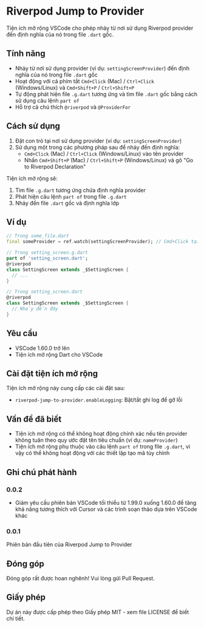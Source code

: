 # Riverpod Jump to Provider

Tiện ích mở rộng VSCode cho phép nhảy từ nơi sử dụng Riverpod provider đến định nghĩa của nó trong file `.dart` gốc.

## Tính năng

- Nhảy từ nơi sử dụng provider (ví dụ: `settingScreenProvider`) đến định nghĩa của nó trong file `.dart` gốc
- Hoạt động với cả phím tắt `Cmd+Click` (Mac) / `Ctrl+Click` (Windows/Linux) và `Cmd+Shift+P` / `Ctrl+Shift+P`
- Tự động phát hiện file `.g.dart` tương ứng và tìm file `.dart` gốc bằng cách sử dụng câu lệnh `part of`
- Hỗ trợ cả chú thích `@riverpod` và `@ProviderFor`

## Cách sử dụng

1. Đặt con trỏ tại nơi sử dụng provider (ví dụ: `settingScreenProvider`)
2. Sử dụng một trong các phương pháp sau để nhảy đến định nghĩa:
   - `Cmd+Click` (Mac) / `Ctrl+Click` (Windows/Linux) vào tên provider
   - Nhấn `Cmd+Shift+P` (Mac) / `Ctrl+Shift+P` (Windows/Linux) và gõ "Go to Riverpod Declaration"

Tiện ích mở rộng sẽ:
1. Tìm file `.g.dart` tương ứng chứa định nghĩa provider
2. Phát hiện câu lệnh `part of` trong file `.g.dart`
3. Nhảy đến file `.dart` gốc và định nghĩa lớp

## Ví dụ

```dart
// Trong some_file.dart
final someProvider = ref.watch(settingScreenProvider); // Cmd+Click tại đây

// Trong setting_screen.g.dart
part of 'setting_screen.dart';
@riverpod
class SettingScreen extends _$SettingScreen {
  // ...
}

// Trong setting_screen.dart
@riverpod
class SettingScreen extends _$SettingScreen {
  // Nhảy đến đây
}
```

## Yêu cầu

- VSCode 1.60.0 trở lên
- Tiện ích mở rộng Dart cho VSCode

## Cài đặt tiện ích mở rộng

Tiện ích mở rộng này cung cấp các cài đặt sau:

* `riverpod-jump-to-provider.enableLogging`: Bật/tắt ghi log để gỡ lỗi

## Vấn đề đã biết

- Tiện ích mở rộng có thể không hoạt động chính xác nếu tên provider không tuân theo quy ước đặt tên tiêu chuẩn (ví dụ: `nameProvider`)
- Tiện ích mở rộng phụ thuộc vào câu lệnh `part of` trong file `.g.dart`, vì vậy có thể không hoạt động với các thiết lập tạo mã tùy chỉnh

## Ghi chú phát hành

### 0.0.2

- Giảm yêu cầu phiên bản VSCode tối thiểu từ 1.99.0 xuống 1.60.0 để tăng khả năng tương thích với Cursor và các trình soạn thảo dựa trên VSCode khác

### 0.0.1

Phiên bản đầu tiên của Riverpod Jump to Provider

## Đóng góp

Đóng góp rất được hoan nghênh! Vui lòng gửi Pull Request.

## Giấy phép

Dự án này được cấp phép theo Giấy phép MIT - xem file LICENSE để biết chi tiết. 